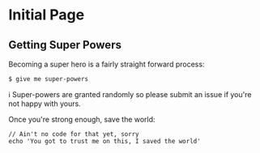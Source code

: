 # Initial Page

## Getting Super Powers

Becoming a super hero is a fairly straight forward process:

```
$ give me super-powers
```


ℹ️ Super-powers are granted randomly so please submit an issue if you're not happy with yours.

Once you're strong enough, save the world:

```
// Ain't no code for that yet, sorry
echo 'You got to trust me on this, I saved the world'
```

